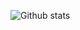 ![Github stats](https://github-readme-stats.vercel.app/api?username=strelov1&show_icons=true&theme=synthwave)
